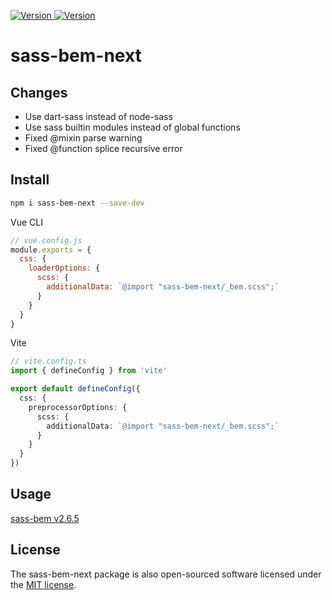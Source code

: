 <p>
  <a href="https://www.npmjs.com/package/sass-bem-next" target="_blank">
    <img alt="Version" src="https://img.shields.io/npm/v/sass-bem-next.svg">
  </a>
  <a href="https://www.npmjs.com/package/sass-bem-next" target="_blank">
    <img alt="Version" src="https://img.shields.io/npm/dt/sass-bem-next">
  </a>
</p>

# sass-bem-next

## Changes

- Use dart-sass instead of node-sass
- Use sass builtin modules instead of global functions
- Fixed @mixin parse warning
- Fixed @function splice recursive error

## Install

```bash
npm i sass-bem-next --save-dev
```

Vue CLI

```js
// vue.config.js
module.exports = {
  css: {
    loaderOptions: {
      scss: {
        additionalData: `@import "sass-bem-next/_bem.scss";`
      }
    }
  }
}
```

Vite

```ts
// vite.config.ts
import { defineConfig } from 'vite'

export default defineConfig({
  css: {
    preprocessorOptions: {
      scss: {
        additionalData: `@import "sass-bem-next/_bem.scss";`
      }
    }
  }
})
```

## Usage

[sass-bem v2.6.5](./README.v2.6.5.md)

## License

The sass-bem-next package is also open-sourced software licensed under the [MIT license](http://opensource.org/licenses/MIT).
